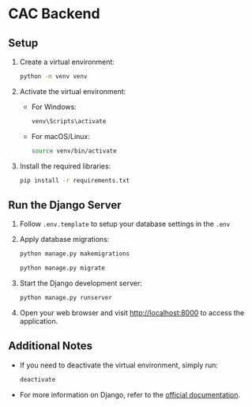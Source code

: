 # CAC Backend

## Setup


1. Create a virtual environment:

    ```bash
    python -m venv venv
    ```

2. Activate the virtual environment:

    - For Windows:

      ```bash
      venv\Scripts\activate
      ```

    - For macOS/Linux:

      ```bash
      source venv/bin/activate
      ```

3. Install the required libraries:

    ```bash
    pip install -r requirements.txt
    ```

## Run the Django Server

1. Follow `.env.template` to setup your database settings in the `.env`


2. Apply database migrations:

    ```bash
    python manage.py makemigrations
    ```

    ```bash
    python manage.py migrate
    ```

3. Start the Django development server:

    ```bash
    python manage.py runserver
    ```

4. Open your web browser and visit [http://localhost:8000](http://localhost:8000) to access the application.

## Additional Notes

- If you need to deactivate the virtual environment, simply run:

  ```bash
  deactivate
  ```

- For more information on Django, refer to the [official documentation](https://docs.djangoproject.com/).
